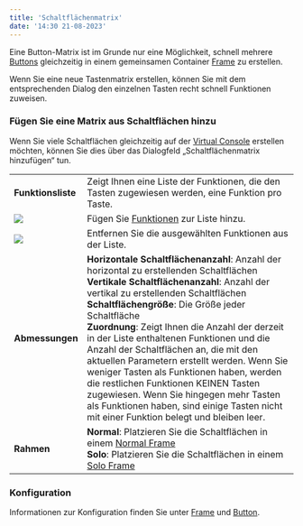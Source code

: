 ```yaml
---
title: 'Schaltflächenmatrix'
date: '14:30 21-08-2023'
---
```


Eine Button-Matrix ist im Grunde nur eine Möglichkeit, schnell mehrere [Buttons](../button) gleichzeitig in einem gemeinsamen Container [Frame](../frame) zu erstellen.

Wenn Sie eine neue Tastenmatrix erstellen, können Sie mit dem entsprechenden Dialog den einzelnen Tasten recht schnell Funktionen zuweisen.

### Fügen Sie eine Matrix aus Schaltflächen hinzu

Wenn Sie viele Schaltflächen gleichzeitig auf der [Virtual Console](/virtual-console) erstellen möchten, können Sie dies über das Dialogfeld „Schaltflächenmatrix hinzufügen“ tun.

|     |     |
| --- | --- |
| **Funktionsliste** | Zeigt Ihnen eine Liste der Funktionen, die den Tasten zugewiesen werden, eine Funktion pro Taste. |
| ![](/basics/edit_add.png) | Fügen Sie [Funktionen](/basics/glossary-and-concepts#funktionen) zur Liste hinzu. |
| ![](/basics/edit_remove.png) | Entfernen Sie die ausgewählten Funktionen aus der Liste. |
| **Abmessungen** | **Horizontale Schaltflächenanzahl**: Anzahl der horizontal zu erstellenden Schaltflächen<br>**Vertikale Schaltflächenanzahl**: Anzahl der vertikal zu erstellenden Schaltflächen<br>**Schaltflächengröße**: Die Größe jeder Schaltfläche<br>**Zuordnung**: Zeigt Ihnen die Anzahl der derzeit in der Liste enthaltenen Funktionen und die Anzahl der Schaltflächen an, die mit den aktuellen Parametern erstellt werden. Wenn Sie weniger Tasten als Funktionen haben, werden die restlichen Funktionen KEINEN Tasten zugewiesen. Wenn Sie hingegen mehr Tasten als Funktionen haben, sind einige Tasten nicht mit einer Funktion belegt und bleiben leer. |
| **Rahmen** | **Normal**: Platzieren Sie die Schaltflächen in einem [Normal Frame](../frame)<br>**Solo**: Platzieren Sie die Schaltflächen in einem [Solo Frame](../solo-frame) |

### Konfiguration

Informationen zur Konfiguration finden Sie unter [Frame](../frame) und [Button](../button).